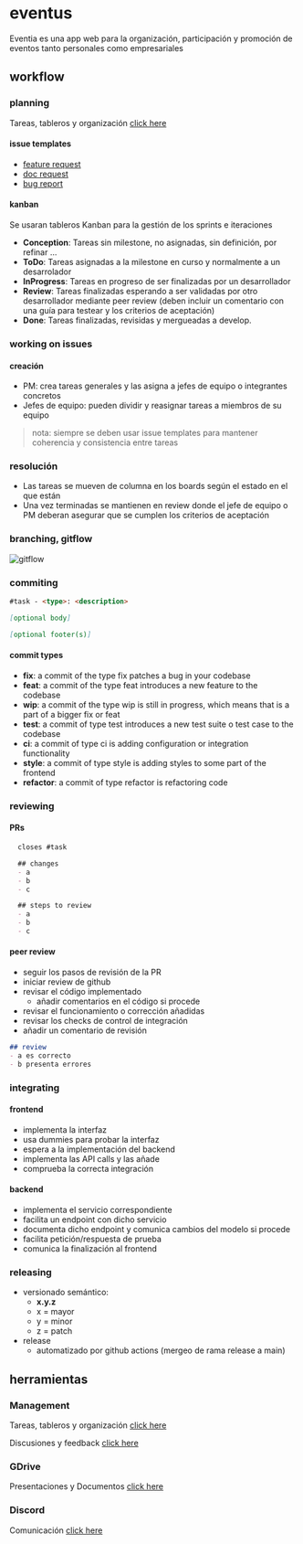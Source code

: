 # eventus
Eventia es una app web para la organización, participación y promoción de eventos tanto personales como empresariales

## workflow

### planning
Tareas, tableros y organización
[click here](https://github.com/orgs/ISPP-Eventia/projects/1)

#### issue templates
- [feature request](https://github.com/ISPP-Eventia/eventus/issues/new?assignees=&labels=development&template=feature_request.md&title=task+-+)
- [doc request](https://github.com/ISPP-Eventia/eventus/issues/new?assignees=&labels=documentation&template=documentation-request.md&title=doc+-+)
- [bug report](https://github.com/ISPP-Eventia/eventus/issues/new?assignees=&labels=bug%2C+development&template=bug_report.md&title=bug+-+)

#### kanban
 Se usaran tableros Kanban para la gestión de los sprints e iteraciones
- **Conception**: Tareas sin milestone, no asignadas, sin definición, por refinar ... 
- **ToDo**: Tareas asignadas a la milestone en curso y normalmente a un desarrolador
- **InProgress**: Tareas en progreso de ser finalizadas por un desarrollador
- **Review**: Tareas finalizadas esperando a ser validadas por otro desarrollador mediante peer review (deben incluir un comentario con una guía para testear y los criterios de aceptación)
- **Done**: Tareas finalizadas, revisidas y mergueadas a develop.

### working on issues
#### creación
- PM: crea tareas generales y las asigna a jefes de equipo o integrantes concretos
- Jefes de equipo: pueden dividir y reasignar tareas a miembros de su equipo

> nota: siempre se deben usar issue templates para mantener coherencia y consistencia entre tareas

### resolución
- Las tareas se mueven de columna en los boards según el estado en el que están
- Una vez terminadas se mantienen en review donde el jefe de equipo o PM deberan asegurar que se cumplen los criterios de aceptación

### branching, gitflow
![gitflow](https://wac-cdn.atlassian.com/dam/jcr:cc0b526e-adb7-4d45-874e-9bcea9898b4a/04%20Hotfix%20branches.svg?cdnVersion=62)

### commiting
```md
#task - <type>: <description>

[optional body]

[optional footer(s)]
```

#### commit types
- **fix**: a commit of the type fix patches a bug in your codebase
- **feat**: a commit of the type feat introduces a new feature to the codebase
- **wip**: a commit of the type wip is still in progress, which means that is a part of a bigger fix or feat
- **test**: a commit of type test introduces a new test suite o test case to the codebase
- **ci**: a commit of type ci is adding configuration or integration functionality
- **style**: a commit of type style is adding styles to some part of the frontend
- **refactor**: a commit of type refactor is refactoring code

### reviewing

#### PRs
```md
  closes #task

  ## changes
  - a
  - b
  - c

  ## steps to review
  - a
  - b
  - c
```

#### peer review
- seguir los pasos de revisión de la PR
- iniciar review de github
- revisar el código implementado
    - añadir comentarios en el código si procede
- revisar el funcionamiento o corrección añadidas
- revisar los checks de control de integración
- añadir un comentario de revisión

```md
## review
- a es correcto
- b presenta errores
```

### integrating

#### frontend
- implementa la interfaz
- usa dummies para probar la interfaz
- espera a la implementación del backend
- implementa las API calls y las añade
- comprueba la correcta integración

#### backend
- implementa el servicio correspondiente
- facilita un endpoint con dicho servicio
- documenta dicho endpoint y comunica cambios del modelo si procede
- facilita petición/respuesta de prueba
- comunica la finalización al frontend

### releasing
- versionado semántico:
    -  **x.y.z**
    -  x = mayor
    -  y = minor
    -  z = patch
- release
    - automatizado por github actions (mergeo de rama release a main)
  
## herramientas

### Management
Tareas, tableros y organización
[click here](https://github.com/orgs/ISPP-Eventia/projects/1)

Discusiones y feedback
[click here](https://github.com/ISPP-Eventia/eventus/discussions)

### GDrive
Presentaciones y Documentos
[click here](https://drive.google.com/drive/folders/1TcJAmfqr-EsH7jqasPiwTlhzOfJOaZPX?usp=sharing)

### Discord
Comunicación
[click here](https://discord.gg/6EDFFWnk)

